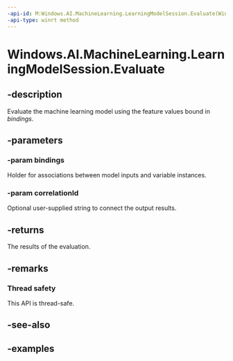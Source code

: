 ```yaml
---
-api-id: M:Windows.AI.MachineLearning.LearningModelSession.Evaluate(Windows.AI.MachineLearning.LearningModelBinding,System.String)
-api-type: winrt method
---
```


<!-- Method syntax.
public LearningModelEvaluationResult LearningModelSession.Evaluate(LearningModelBinding bindings, String correlationId)
-->

# Windows.AI.MachineLearning.LearningModelSession.Evaluate

## -description
Evaluate the machine learning model using the feature values bound in *bindings*.

## -parameters
### -param bindings
Holder for associations between model inputs and variable instances.

### -param correlationId
Optional user-supplied string to connect the output results.

## -returns
The results of the evaluation.

## -remarks

### Thread safety
This API is thread-safe.

## -see-also

## -examples
